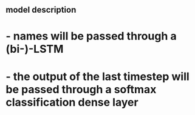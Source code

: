 ## model description

# - names will be passed through a (bi-)-LSTM
# - the output of the last timestep will be passed through a softmax classification dense layer